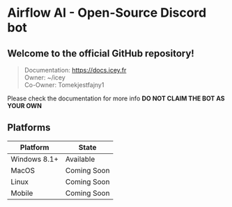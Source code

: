 # Airflow AI - Open-Source Discord bot
## Welcome to the official GitHub repository!

> Documentation: https://docs.icey.fr \
> Owner: ~/icey\
> Co-Owner: Tomekjestfajny1

Please check the documentation for more info
**DO NOT CLAIM THE BOT AS YOUR OWN**

## Platforms
| Platform | State |
| ----------- | ----------- |
| Windows 8.1+ | Available |
| MacOS | Coming Soon |
| Linux | Coming Soon |
| Mobile | Coming Soon |

